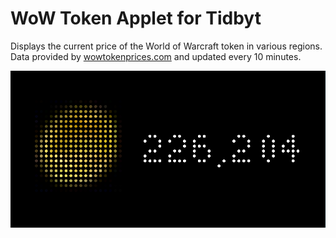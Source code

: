 # WoW Token Applet for Tidbyt

Displays the current price of the World of Warcraft token in various regions. Data provided by [wowtokenprices.com](https://wowtokenprices.com) and updated every 10 minutes.

![WoW Token Applet for Tidbyt](screenshot.png)


